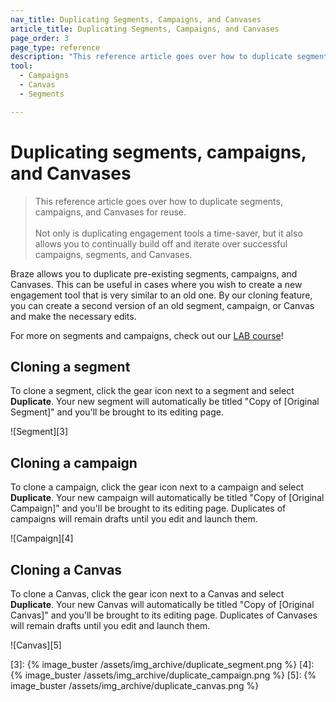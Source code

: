 ```yaml
---
nav_title: Duplicating Segments, Campaigns, and Canvases
article_title: Duplicating Segments, Campaigns, and Canvases
page_order: 3
page_type: reference
description: "This reference article goes over how to duplicate segments, campaigns, and Canvases for reuse."
tool: 
  - Campaigns
  - Canvas
  - Segments

---
```


# Duplicating segments, campaigns, and Canvases

> This reference article goes over how to duplicate segments, campaigns, and Canvases for reuse.
> <br>
> <br>
> Not only is duplicating engagement tools a time-saver, but it also allows you to continually build off and iterate over successful campaigns, segments, and Canvases.

Braze allows you to duplicate pre-existing segments, campaigns, and Canvases. This can be useful in cases where you wish to create a new engagement tool that is very similar to an old one. By our cloning feature, you can create a second version of an old segment, campaign, or Canvas and make the necessary edits.

For more on segments and campaigns, check out our [LAB course](http://lab.braze.com/quick-overview-segment-and-campaign-setup)!

## Cloning a segment

To clone a segment, click the gear icon next to a segment and select **Duplicate**. Your new segment will automatically be titled "Copy of [Original Segment]" and you'll be brought to its editing page.

![Segment][3]

## Cloning a campaign

To clone a campaign, click the gear icon next to a campaign and select **Duplicate**. Your new campaign will automatically be titled "Copy of [Original Campaign]" and you'll be brought to its editing page. Duplicates of campaigns will remain drafts until you edit and launch them.

![Campaign][4]

## Cloning a Canvas

To clone a Canvas, click the gear icon next to a Canvas and select **Duplicate**. Your new Canvas will automatically be titled "Copy of [Original Canvas]" and you'll be brought to its editing page. Duplicates of Canvases will remain drafts until you edit and launch them. 

![Canvas][5]


[3]: {% image_buster /assets/img_archive/duplicate_segment.png %}
[4]: {% image_buster /assets/img_archive/duplicate_campaign.png %}
[5]: {% image_buster /assets/img_archive/duplicate_canvas.png %}
